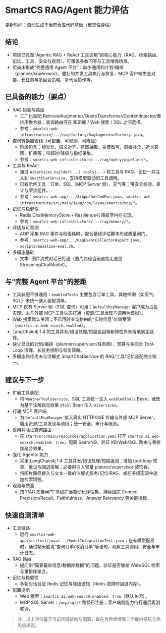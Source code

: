 # SmartCS RAG/Agent 能力评估

更新时间：自动生成于当前仓库代码基础（概览性评估）

## 结论
- 项目已具备“Agentic RAG + ReAct 工具调用”的核心能力（RAG、检索路由、记忆、工具、安全与观测），可覆盖多数问答与工具增强场景。
- 但尚未形成“完整通用 Agent 平台”：缺少通用的计划/编排（planner/supervisor）、健壮的并发工具执行与恢复、MCP 客户端生态对接、长任务与多回合策略、多代理协作等。

## 已具备的能力（要点）
- RAG 组装与路由
  - 工厂化装配 RetrievalAugmentor/QueryTransformer/ContentInjector/重排序聚合器；查询路由可在 知识库 / Web 搜索 / SQL 之间选择。
  - 参考：`smartcs-web-infrastructure/.../rag/factory/RagAugmentorFactory.java`。
- 查询转换器管线（可配置、可观测、可降级）
  - 阶段包含：标准化、语义对齐、意图抽取、拼音改写、前缀补全、近义召回、扩展等；带超时/降级与指标采集。
  - 参考：`smartcs-web-infrastructure/.../rag/query/pipeline/*`。
- 工具与 ReAct
  - 通过 `AiServices.builder(...).tools(...)` 将工具与 RAG、记忆一并注入到 `SmartChatService`，支持模型驱动的工具调用。
  - 已有示例工具：订单、SQL（MCP Server 侧）、天气等；带安全校验、审计与限流组件。
  - 参考：`smartcs-web-app/.../AiAppChatCmdExe.java`、`smartcs-web-infrastructure/src/main/java/com/leyue/smartcs/mcp/*`。
- 记忆与稳健性
  - Redis ChatMemoryStore + Resilience4j 降级至内存实现。
  - 参考：`smartcs-web-infrastructure/.../rag/memory/*`。
- 评估与可观测
  - AOP 采集 RAG 事件与检索耗时，配合基线评估脚本形成质量闸门。
  - 参考：`smartcs-web-app/.../RagEventCollectorAspect.java`、`scripts/baseline-eval.sh`。
- 多模态基础
  - 文本+图片流式对话已打通（图片路径当前直接走底层 StreamingChatModel）。

## 与“完整 Agent 平台”的差距
- 工具装配不够通用：`enabledTools` 主要包含订单工具，其他样例（如天气、SQL）未统一纳入装配清单。
- MCP 仅有 Server 侧（SQL 查询）可用；`DefaultMcpManager` 客户端为占位实现，未与外部 MCP 工具生态打通（资源/工具发现与调用为模拟）。
- Web 搜索默认关闭；不启用时查询路由的“实时信息”价值受限（`smartcs.ai.web-search.enabled`）。
- LangChain4j 1.4 的工具并发/错误处理/短路返回等新特性尚未落地到主路径。
- 缺少显式的计划/编排（planner/supervisor/任务图）、预算与多回合 Tool-Loop 治理、长任务控制与恢复策略。
- 多模态路径尚未与注解式 SmartChatService 的 RAG/工具/记忆装配完全统一。

## 建议与下一步
- 扩展工具装配
  - 将 `WeatherToolsService`、SQL 工具统一加入 `enabledTools` Bean，或改为基于注解自动收集 `@Tool` Bean 注入 `AiServices`。
- 打通 MCP 客户端
  - 为 `DefaultMcpManager` 接入真实 HTTP/SSE 传输与外部 MCP Server，启用资源/工具发现与调用；统一安全、审计与限流。
- 启用并验证查询路由
  - 在 `start/src/main/resources/application.yaml` 打开 `smartcs.ai.web-search.enabled: true`，配置 SearxNG，验证 KB/Web/SQL 路由与重排序聚合效果。
- 强化 Agentic 能力
  - 采用 LangChain4j 1.4 工具并发/错误处理/短路返回；增加 tool-loop 预算、重试与回退策略；必要时引入轻量 planner/supervisor 装饰器。
  - 将图片路径接入与文本一致的注解式服务/记忆/RAG，或在多模态流中追加检索增强。
- 观测与质量
  - 按“RAG 质量闸门”基线扩展自动化评估集，持续跟踪 Context Precision/Recall、Faithfulness、Answer Relevancy 等关键指标。

## 快速自测清单
- 工具链路
  - 运行 `smartcs-web-app/src/test/java/.../ReActIntegrationTest.java`；在有模型配置时，通过聊天触发“查询订单/取消订单”等语句，观察工具调用、安全与审计日志。
- RAG 路由
  - 提问带“需要最新信息/数据库数据”的问题，验证是否触发 Web/SQL 检索与重排序聚合。
- 记忆与稳健性
  - 多轮对话验证 Redis 记忆与降级逻辑（Redis 故障时回退内存）。
- 配置提示
  - Web 搜索：`smartcs.ai.web-search.enabled: true`（默认关闭）。
  - MCP SQL Server：`/mcp/sql/*` 路径已注册；客户端侧能力待打通后再测联调。

> 注：以上评估基于当前代码结构与配置，旨在为后续增强工作提供导航与优先级建议。

